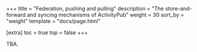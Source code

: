 +++
title = "Federation, pushing and pulling"
description = "The store-and-forward and syncing mechanisms of ActivityPub"
weight = 30
sort_by = "weight"
template = "docs/page.html"

[extra]
toc = true
top = false
+++

TBA.
